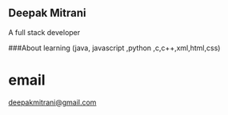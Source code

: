## Deepak Mitrani
A full stack developer

###About
learning (java, javascript ,python ,c,c++,xml,html,css)

# email
deepakmitrani@gmail.com
